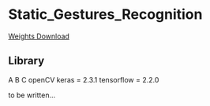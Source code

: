 # Static_Gestures_Recognition

[Weights Download](https://drive.google.com/file/d/1MP-mdzV9R8b5lEizOlK3h58SwA-n1MsX/view?usp=sharing )


## Library
A
B
C
openCV
keras = 2.3.1
tensorflow = 2.2.0

to be written...
